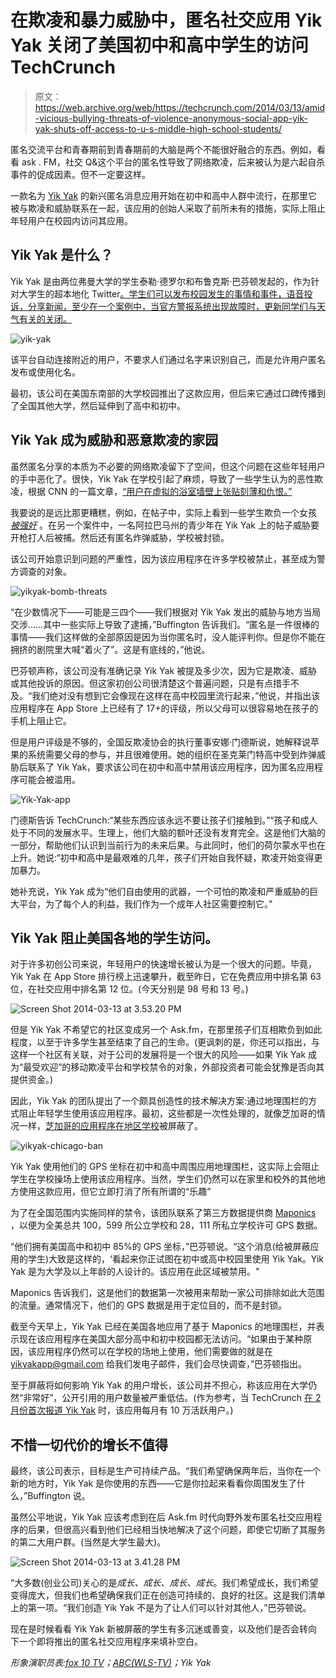 # 在欺凌和暴力威胁中，匿名社交应用 Yik Yak 关闭了美国初中和高中学生的访问 TechCrunch

> 原文：<https://web.archive.org/web/https://techcrunch.com/2014/03/13/amid-vicious-bullying-threats-of-violence-anonymous-social-app-yik-yak-shuts-off-access-to-u-s-middle-high-school-students/>

匿名交流平台和青春期前到青春期前的大脑是两个不能很好融合的东西。例如，看看 ask . FM，社交 Q&这个平台的匿名性导致了网络欺凌，后来被认为是六起自杀事件的促成因素。但不一定要这样。

一款名为 [Yik Yak](https://web.archive.org/web/20221218154017/http://yikyakapp.com/) 的新兴匿名消息应用开始在初中和高中人群中流行，在那里它被与欺凌和威胁联系在一起，该应用的创始人采取了前所未有的措施，实际上阻止年轻用户在校园内访问其应用。

## Yik Yak 是什么？

Yik Yak 是由两位弗曼大学的学生泰勒·德罗尔和布鲁克斯·巴芬顿发起的，作为针对大学生的超本地化 Twitter[。学生们可以发布校园发生的事情和事件，语音投诉，分享新闻，至少在一个案例中，当官方警报系统出现故障时，更新同学们与天气有关的关闭。](https://web.archive.org/web/20221218154017/https://techcrunch.com/2014/02/19/yik-yak-is-an-anonymous-messaging-app-aimed-at-college-campuses/)

![yik-yak](img/68938677aa0a8e9b8a80004eff6f759b.png)

该平台自动连接附近的用户，不要求人们通过名字来识别自己，而是允许用户匿名发布或使用化名。

最初，该公司在美国东南部的大学校园推出了这款应用，但后来它通过口碑传播到了全国其他大学，然后延伸到了高中和初中。

## Yik Yak 成为威胁和恶意欺凌的家园

虽然匿名分享的本质为不必要的网络欺凌留下了空间，但这个问题在这些年轻用户的手中恶化了。很快，Yik Yak 在学校引起了麻烦，导致了一些学生认为的恶性欺凌，根据 CNN 的一篇文章，[“用户在虚拟的浴室墙壁上张贴刻薄和仇恨。”](https://web.archive.org/web/20221218154017/http://edition.cnn.com/2014/03/07/tech/yik-yak-app-high-school-problems/)

我要说的是远比那更糟糕，例如，在帖子中，实际上看到一些学生欺负一个女孩 [*被强奸*](https://web.archive.org/web/20221218154017/http://abclocal.go.com/wls/story?section=news/local&id=9457339) 。在另一个案件中，一名阿拉巴马州的青少年在 Yik Yak 上的帖子威胁要开枪打人后被捕。然后还有匿名炸弹威胁，学校被封锁。

该公司开始意识到问题的严重性，因为该应用程序在许多学校被禁止，甚至成为警方调查的对象。

![yikyak-bomb-threats](img/69dda1d1d4e8d6dee6db7e5d2866ea20.png)

“在少数情况下——可能是三四个——我们根据对 Yik Yak 发出的威胁与地方当局交涉……其中一些实际上导致了逮捕，”Buffington 告诉我们。“匿名是一件很棒的事情——我们这样做的全部原因是因为当你匿名时，没人能评判你。但是你不能在拥挤的剧院里大喊“着火了”。这是有底线的，”他说。

巴芬顿声称，该公司没有准确记录 Yik Yak 被提及多少次，因为它是欺凌、威胁或其他投诉的原因。但这家初创公司很清楚这个普遍问题，只是有点措手不及。“我们绝对没有想到它会像现在这样在高中校园里流行起来，”他说，并指出该应用程序在 App Store 上已经有了 17+的评级，所以父母可以很容易地在孩子的手机上阻止它。

但是用户评级是不够的，全国反欺凌协会的执行董事安娜·门德斯说，她解释说苹果的系统需要父母的参与，并且很难使用。她的组织在圣克莱门特高中受到炸弹威胁后联系了 Yik Yak，要求该公司在初中和高中禁用该应用程序，因为匿名应用程序可能会被滥用。

![Yik-Yak-app](img/2d71da4e600a372568a7bfd5cb1994a7.png)

门德斯告诉 TechCrunch:“某些东西应该永远不要让孩子们接触到。”“孩子和成人处于不同的发展水平。生理上，他们大脑的额叶还没有发育完全。这是他们大脑的一部分，帮助他们认识到当前行为的未来后果。与此同时，他们的荷尔蒙水平也在上升。她说:“初中和高中是最艰难的几年，孩子们开始自我怀疑，欺凌开始变得更加暴力。

她补充说，Yik Yak 成为“他们自由使用的武器，一个可怕的欺凌和严重威胁的巨大平台，为了每个人的利益，我们作为一个成年人社区需要控制它。”

## Yik Yak 阻止美国各地的学生访问。

对于许多初创公司来说，年轻用户的快速增长被认为是一个很大的问题。毕竟，Yik Yak 在 App Store 排行榜上迅速攀升，截至昨日，它在免费应用中排名第 63 位，在社交应用中排名第 12 位。(今天分别是 98 号和 13 号。)

![Screen Shot 2014-03-13 at 3.53.20 PM](img/708c2529c648074d77af90cf1c683d14.png)

但是 Yik Yak 不希望它的社区变成另一个 Ask.fm，在那里孩子们互相欺负到如此程度，以至于许多学生甚至结束了自己的生命。(更讽刺的是，你还可以指出，与这样一个社区有关联，对于公司的发展将是一个很大的风险——如果 Yik Yak 成为“最受欢迎”的移动欺凌平台和学校禁令的对象，外部投资者可能会犹豫是否向其提供资金。)

因此，Yik Yak 的团队提出了一个颇具创造性的技术解决方案:通过地理围栏的方式阻止年轻学生使用该应用程序。最初，这些都是一次性处理的，就像芝加哥的情况一样，[芝加哥的应用程序在地区学校](https://web.archive.org/web/20221218154017/http://abclocal.go.com/wls/story?section=news/local&id=9457339)被屏蔽了。

![yikyak-chicago-ban](img/874bc6c27cef5eab4b206cb2755b66d7.png)

Yik Yak 使用他们的 GPS 坐标在初中和高中周围应用地理围栏，这实际上会阻止学生在学校操场上使用该应用程序。当然，学生们仍然可以在家里和校外的其他地方使用这款应用，但它立即打消了所有所谓的“乐趣”

为了在全国范围内实施同样的禁令，该团队联系了第三方数据提供商 [Maponics](https://web.archive.org/web/20221218154017/http://www.maponics.com/) ，以便为全美总共 100，599 所公立学校和 28，111 所私立学校许可 GPS 数据。

“他们拥有美国高中和初中 85%的 GPS 坐标，”巴芬顿说。“这个消息(给被屏蔽应用的学生)大致是这样的，‘看起来你正试图在初中或高中校园里使用 Yik Yak。Yik Yak 是为大学及以上年龄的人设计的。该应用在此区域被禁用。"

Maponics 告诉我们，这是他们的数据第一次被用来帮助一家公司排除如此大范围的流量。通常情况下，他们的 GPS 数据是用于定位目的，而不是封锁。

截至今天早上，Yik Yak 已经在美国各地应用了基于 Maponics 的地理围栏，并表示现在该应用程序在美国大部分高中和初中校园都无法访问。“如果由于某种原因，该应用程序仍然可以在学校的场地上使用，他们需要做的就是在 yikyakapp@gmail.com 给我们发电子邮件，我们会尽快调查，”巴芬顿指出。

至于屏蔽将如何影响 Yik Yak 的用户增长，该公司并不担心，称该应用在大学仍然“非常好”，公开引用的用户数量被严重低估。(作为参考，当 TechCrunch [在 2 月份首次报道 Yik Yak](https://web.archive.org/web/20221218154017/https://techcrunch.com/2014/02/19/yik-yak-is-an-anonymous-messaging-app-aimed-at-college-campuses/) 时，该应用每月有 10 万活跃用户。)

## 不惜一切代价的增长不值得

最终，该公司表示，目标是生产可持续产品。“我们希望确保两年后，当你在一个新的地方时，Yik Yak 是你使用的东西——它是你拉起来看看你周围发生了什么，”Buffington 说。

虽然公平地说，Yik Yak 应该考虑到在后 Ask.fm 时代向野外发布匿名社交应用程序的后果，但很高兴看到他们已经相当快地解决了这个问题，即使它切断了其服务的第二大用户群。(当然是大学生最大)。

![Screen Shot 2014-03-13 at 3.41.28 PM](img/059557916755789ee2bc973e50c38ad0.png)

“大多数(创业公司)关心的是*成长、成长、成长、成长*。我们希望成长，我们希望变得庞大，但我们也希望确保我们正在创造可持续的、良好的社区。这是我们清单上的第一项。“我们创造 Yik Yak 不是为了让人们可以针对其他人，”巴芬顿说。

现在是时候看看 Yik Yak 新被屏蔽的学生有多沉迷或善变，以及他们是否会转向下一个即将推出的匿名社交应用程序来填补空白。

*形象演职员表:[fox 10 TV](https://web.archive.org/web/20221218154017/http://fox10tv.com/2014/02/21/second-arrest-in-yik-yak-investigation/)；[ABC(WLS-TV)](https://web.archive.org/web/20221218154017/http://abclocal.go.com/wls/story?section=news/local&id=9457339)；Yik Yak*